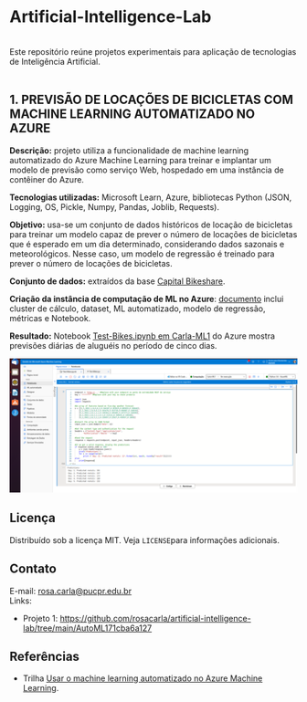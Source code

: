 # Artificial-Intelligence-Lab
<br>
Este repositório reúne projetos experimentais para aplicação de tecnologias de Inteligência Artificial.
<br>
<br>

## 1. PREVISÃO DE LOCAÇÕES DE BICICLETAS COM MACHINE LEARNING AUTOMATIZADO NO AZURE
**Descrição:** projeto utiliza a funcionalidade de machine learning automatizado do Azure Machine Learning para treinar e implantar um modelo de previsão como serviço Web, hospedado em uma instância de contêiner do Azure.

**Tecnologias utilizadas:** Microsoft Learn, Azure, bibliotecas Python (JSON, Logging, OS, Pickle, Numpy, Pandas, Joblib, Requests).  

**Objetivo:** usa-se um conjunto de dados históricos de locação de bicicletas para treinar um modelo capaz de prever o número de locações de bicicletas que é esperado em um dia determinado, considerando dados sazonais e meteorológicos. Nesse caso, um modelo de regressão é treinado para prever o número de locações de bicicletas.

**Conjunto de dados:** extraídos da base [Capital Bikeshare](https://www.capitalbikeshare.com/system-data).

**Criação da instância de computação de ML no Azure**: [documento](https://github.com/rosacarla/artificial-intelligence-lab/blob/main/docs/ML-azure-bikes.pdf) inclui cluster de cálculo, dataset, ML automatizado, modelo de regressão, métricas e Notebook.  

**Resultado:** Notebook [Test-Bikes.ipynb em Carla-ML1](https://github.com/rosacarla/artificial-intelligence-lab/blob/main/AutoML171cba6a127/Test-Bikes-notebook.py) do Azure mostra previsões diárias de aluguéis no período de cinco dias.

<p align="center"> 
<img src="https://github.com/rosacarla/artificial-intelligence-lab/blob/main/imagens/fig29.png">
</p>

## Licença
Distribuído sob a licença MIT. Veja `LICENSE`para informações adicionais.

## Contato
E-mail: rosa.carla@pucpr.edu.br<br>
Links:
- Projeto 1: https://github.com/rosacarla/artificial-intelligence-lab/tree/main/AutoML171cba6a127 

## Referências
- Trilha [Usar o machine learning automatizado no Azure Machine Learning](https://docs.microsoft.com/pt-br/learn/modules/use-automated-machine-learning/). 
